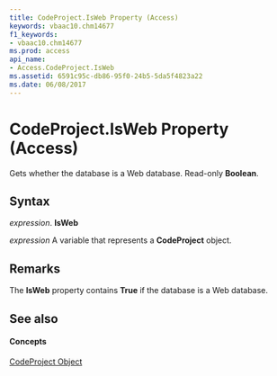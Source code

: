```yaml
---
title: CodeProject.IsWeb Property (Access)
keywords: vbaac10.chm14677
f1_keywords:
- vbaac10.chm14677
ms.prod: access
api_name:
- Access.CodeProject.IsWeb
ms.assetid: 6591c95c-db86-95f0-24b5-5da5f4823a22
ms.date: 06/08/2017
---
```



# CodeProject.IsWeb Property (Access)

Gets whether the database is a Web database. Read-only **Boolean**.


## Syntax

 _expression_. **IsWeb**

 _expression_ A variable that represents a **CodeProject** object.


## Remarks

The **IsWeb** property contains **True** if the database is a Web database.


## See also


#### Concepts


[CodeProject Object](codeproject-object-access.md)

